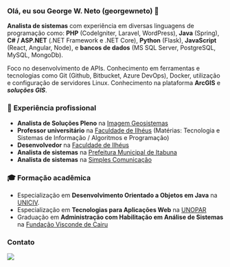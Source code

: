 ### Olá, eu sou **George W. Neto** (georgewneto) 👋

**Analista de sistemas** com experiência em diversas linguagens de programação como: **PHP** (CodeIgniter, Laravel, WordPress), **Java** (Spring), **C# / ASP.NET** (.NET Framework e .NET Core), **Python** (Flask), **JavaScript** (React,  Angular, Node), e **bancos de dados** (MS SQL Server, PostgreSQL, MySQL, MongoDb).

Foco no desenvolvimento de APIs. Conhecimento em ferramentas e tecnologias como Git (Github, Bitbucket, Azure DevOps), Docker, utilização e configuração de servidores Linux. Conhecimento na plataforma **ArcGIS** e ***soluções GIS***.

### 🏢 **Experiência profissional**
- **Analista de Soluções Pleno** na [Imagem Geosistemas](https://www.img.com.br)
- **Professor universitário** na [Faculdade de Ilhéus](https://www.faculdadedeilheus.com.br) (Matérias: Tecnologia e Sistemas de Informação / Algoritmos e Programação)
- **Desenvolvedor** na [Faculdade de Ilhéus](https://www.faculdadedeilheus.com.br) 
- **Analista de sistemas** na [Prefeitura Municipal de Itabuna](https://www.itabuna.ba.gov.br)
- **Analista de sistemas** na [Simples Comunicação](https://simplescomunicacao.com.br)


### 🎓 **Formação acadêmica**
- Especialização em **Desenvolvimento Orientado a Objetos em Java** na [UNICIV](https://uniciv.com.br).
- Especialização em **Tecnologias para Aplicações Web** na [UNOPAR](https://unopar.com.br/)
-  Graduação em **Administração com Habilitação em Análise de Sistemas** na [Fundação Visconde de Cairu](https://cairu.br/)

### **Contato**

<a href = "https://www.linkedin.com/in/georgewneto/"><img src="https://img.shields.io/badge/LinkedIn-0077B5?style=for-the-badge&logo=linkedin&logoColor=white"></a>
